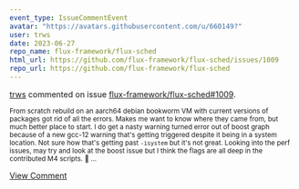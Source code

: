 ```yaml
---
event_type: IssueCommentEvent
avatar: "https://avatars.githubusercontent.com/u/660149?"
user: trws
date: 2023-06-27
repo_name: flux-framework/flux-sched
html_url: https://github.com/flux-framework/flux-sched/issues/1009
repo_url: https://github.com/flux-framework/flux-sched
---
```


<a href='https://github.com/trws' target='_blank'>trws</a> commented on issue <a href='https://github.com/flux-framework/flux-sched/issues/1009' target='_blank'>flux-framework/flux-sched#1009</a>.

<small>From scratch rebuild on an aarch64 debian bookworm VM with current versions of packages got rid of all the errors.  Makes me want to know where they came from, but much better place to start. I do get a nasty warning turned error out of boost graph because of a new gcc-12 warning that's getting triggered despite it being in a system location.  Not sure how that's getting past `-isystem` but it's not great.  Looking into the perf issues, may try and look at the boost issue but I think the flags are all deep in the contributed M4 scripts. 😬 ...</small>

<a href='https://github.com/flux-framework/flux-sched/issues/1009' target='_blank'>View Comment</a>